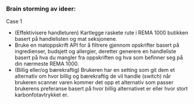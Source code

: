 ### Brain storming av ideer: 
Case 1
- (Effektivisere handleturen) Kartlegge raskete rute i REMA 1000 butikken basert på handlelisten og mat seksjonene.
- Bruke en matoppskrift API for å filtrere gjennom opskrifter basert på ingredienser, budsjett og allergier,
deretter generere en handleliste basert på hva du mangler fra oppskriften og hva som befinner seg på din nærmeste REMA 1000.
- (Billig eller/og bærekraftig) Brukeren har en setting som git dem et alternativ om hvor billig og bærekraftig de vil handle (switch) når brukeren scanner varen kommer det opp et alternativ som passer brukerens preferanse
basert på hvor billig alternativet er eller hvor stort karbonfotavtrykket er.  
